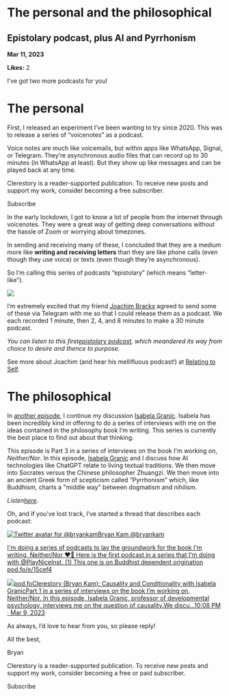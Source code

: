 # The personal and the philosophical

## Epistolary podcast, plus AI and Pyrrhonism

**Mar 11, 2023**

**Likes:** 2

I’ve got two more podcasts for you!

# The personal

First, I released an experiment I’ve been wanting to try since 2020. This was to release a series of “voicenotes” as a podcast.

Voice notes are much like voicemails, but within apps like WhatsApp, Signal, or Telegram. They’re asynchronous audio files that can record up to 30 minutes (in WhatsApp at least). But they show up like messages and can be played back at any time.

Clerestory is a reader-supported publication. To receive new posts and support my work, consider becoming a free subscriber.

Subscribe

In the early lockdown, I got to know a lot of people from the internet through voicenotes. They were a great way of getting deep conversations without the hassle of Zoom or worrying about timezones.

In sending and receiving many of these, I concluded that they are a medium more like **writing and receiving letters** than they are like phone calls (even though they use voice) or texts (even though they’re asynchronous).

So I’m calling this series of podcasts “epistolary” (which means “letter-like”).

[![](https://substackcdn.com/image/fetch/w_1456,c_limit,f_auto,q_auto:good,fl_progressive:steep/https%3A%2F%2Fsubstack-post-media.s3.amazonaws.com%2Fpublic%2Fimages%2F7d564bd6-1ff9-4308-a753-063920b5e78d_1920x1280.jpeg)](https://substackcdn.com/image/fetch/f_auto,q_auto:good,fl_progressive:steep/https%3A%2F%2Fsubstack-post-media.s3.amazonaws.com%2Fpublic%2Fimages%2F7d564bd6-1ff9-4308-a753-063920b5e78d_1920x1280.jpeg)

I’m extremely excited that my friend [Joachim Brackx](https://twitter.com/JoachimBrackx) agreed to send some of these via Telegram with me so that I could release them as a podcast. We each recorded 1 minute, then 2, 4, and 8 minutes to make a 30 minute podcast.

 _You can listen to this first[epistolary podcast](https://pod.fo/e/16ab84), which meandered its way from choice to desire and thence to purpose._

See more about Joachim (and hear his mellifluous podcast!) at [Relating to Self](http://relatingtoself.com/).

# The philosophical

In [another episode](https://pod.fo/e/16b474), I continue my discussion [Isabela Granic](https://twitter.com/PlayNiceInst). Isabela has been incredibly kind in offering to do a series of interviews with me on the ideas contained in the philosophy book I’m writing. This series is currently the best place to find out about that thinking.

This episode is Part 3 in a series of interviews on the book I'm working on, _Neither/Nor_. In this episode, [Isabela Granic](https://twitter.com/PlayNiceInst) and I discuss how AI technologies like ChatGPT relate to living textual traditions. We then move into Socrates versus the Chinese philosopher Zhuangzi. We then move into an ancient Greek form of scepticism called “Pyrrhonism” which, like Buddhism, charts a "middle way" between dogmatism and nihilism.

 _Listen[here](https://pod.fo/e/16b474)._

Oh, and if you’ve lost track, I’ve started a thread that describes each podcast:

[![Twitter avatar for @bryankam](https://substackcdn.com/image/twitter_name/w_96/bryankam.jpg)Bryan Kam @bryankam](https://twitter.com/bryankam/status/1633952823346966529)

[I'm doing a series of podcasts to lay the groundwork for the book I'm writing, Neither/Nor ❤️‍🔥 Here is the first podcast in a series that I'm doing with @PlayNiceInst. (1) This one is on Buddhist dependent origination ](https://twitter.com/bryankam/status/1633952823346966529)[pod.fo/e/15cef4](https://pod.fo/e/15cef4)

[![](https://substackcdn.com/image/fetch/w_600,h_314,c_fill,f_auto,q_auto:good,fl_progressive:steep/https%3A%2F%2Fsubstack-post-media.s3.amazonaws.com%2Fpublic%2Fimages%2Fb26eb70c-a1ae-4118-9ce9-9ec6d301c07e_600x314.jpeg)pod.foClerestory (Bryan Kam): Causality and Conditionality with Isabela GranicPart 1 in a series of interviews on the book I’m working on, Neither/Nor. In this episode, Isabela Granic, professor of developmental psychology, interviews me on the question of causality.We discu...](https://pod.fo/e/15cef4)[10:08 PM ∙ Mar 9, 2023](https://twitter.com/bryankam/status/1633952823346966529)

As always, I’d love to hear from you, so please reply!

All the best,

Bryan

Clerestory is a reader-supported publication. To receive new posts and support my work, consider becoming a free or paid subscriber.

Subscribe
